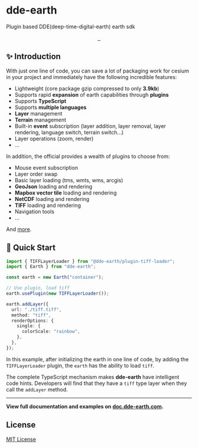 # dde-earth

Plugin based DDE(deep-time-digital-earth) earth sdk

<p align="center">
  <a aria-label="NPM version" href="https://www.npmjs.com/package/dde-earth">
    <img alt="" src="https://badgen.net/npm/v/dde-earth">
  </a>
  <a aria-label="Package size" href="https://bundlephobia.com/result?p=dde-earth">
    <img alt="" src="https://img.shields.io/bundlephobia/minzip/dde-earth">
  </a>
  <a aria-label="License" href="https://github.com/vercel/dde-earth/blob/main/LICENSE">
    <img alt="" src="https://badgen.net/npm/license/dde-earth">
  </a>
</p>

## ✨ Introduction

With just one line of code, you can save a lot of packaging work for cesium in your project and immediately have the following incredible features:

- Lightweight (core package gzip compressed to only **3.9kb**)
- Supports rapid **expansion** of earth capabilities through **plugins**
- Supports **TypeScript**
- Supports **multiple languages**
- **Layer** management
- **Terrain** management
- Built-in **event** subscription (layer addition, layer removal, layer rendering, language switch, terrain switch…)
- Layer operations (zoom, render)
- …

In addition, the official provides a wealth of plugins to choose from:

- Mouse event subscription
- Layer order swap
- Basic layer loading (tms, wmts, wms, arcgis)
- **GeoJson** loading and rendering
- **Mapbox vector tile** loading and rendering
- **NetCDF** loading and rendering
- **TIFF** loading and rendering
- Navigation tools
- …

And [more](https://doc.dde-earth.com/docs/getting-started).

## 📖 Quick Start

```ts
import { TIFFLayerLoader } from "@dde-earth/plugin-tiff-loader";
import { Earth } from "dde-earth";

const earth = new Earth("container");

// Use plugin, load tiff
earth.usePlugin(new TIFFLayerLoader());

earth.addLayer({
  url: "./tiff.tiff",
  method: "tiff",
  renderOptions: {
    single: {
      colorScale: "rainbow",
    },
  },
});
```

In this example, after initializing the earth in one line of code, by adding the `TIFFLayerLoader` plugin, the `earth` has the ability to load `tiff`.

The complete TypeScript mechanism makes **dde-earth** have intelligent code hints. Developers will find that they have a `tiff` type layer when they call the `addLayer` method.

---

**View full documentation and examples on [doc.dde-earth.com](https://doc.dde-earth.com/).**

## License

[MIT License](./LICENSE)
